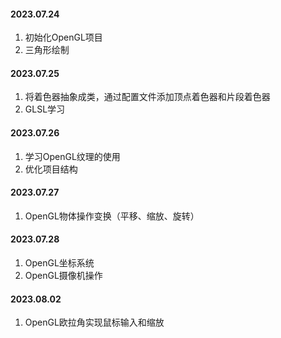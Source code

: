#### 2023.07.24  
1. 初始化OpenGL项目  
2. 三角形绘制  
#### 2023.07.25  
1. 将着色器抽象成类，通过配置文件添加顶点着色器和片段着色器
2. GLSL学习
#### 2023.07.26
1. 学习OpenGL纹理的使用
2. 优化项目结构  
#### 2023.07.27
1. OpenGL物体操作变换（平移、缩放、旋转） 
#### 2023.07.28
1. OpenGL坐标系统
2. OpenGL摄像机操作
#### 2023.08.02
1. OpenGL欧拉角实现鼠标输入和缩放